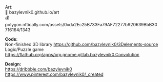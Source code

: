Art:<br>
👀 bazylevnik0.github.io/art <br>
💰 polygon.nftically.com/assets/0xda2Ec25B733Fa79AF72277b920639BbB30716164/1343<br>

<b>Code:</b><br>
Non-finished 3D library https://github.com/bazylevnik0/3Delements-source<br>
Logic/Puzzle game https://flathub.org/apps/org.gnome.gitlab.bazylevnik0.Convolution<br>

<b>Design:</b><br>
https://dribbble.com/bazylevnik0<br>
https://www.pinterest.com/bazylevnik0/_created<br>
